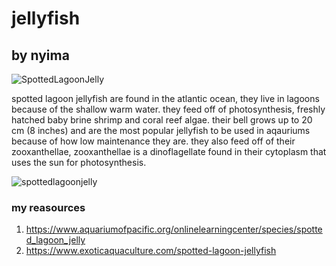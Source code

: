 # jellyfish 
## by nyima

![SpottedLagoonJelly](https://user-images.githubusercontent.com/94389138/142030852-640f130f-a92b-453a-a33d-2ddb7f0fc04e.png)

spotted lagoon jellyfish are found in the atlantic ocean, they live in lagoons because of the shallow warm water. they feed off of photosynthesis, freshly hatched baby brine shrimp and coral reef algae. their bell grows up to 20 cm (8 inches) and are the most popular jellyfish to be used in aqauriums because of how low maintenance they are. they also feed off of their zooxanthellae, zooxanthellae is a dinoflagellate found in their cytoplasm that uses the sun for photosynthesis.

![spottedlagoonjelly](https://user-images.githubusercontent.com/94389138/142032947-d9f80147-b9ae-4425-a25c-719157418570.png)





### my reasources
1. https://www.aquariumofpacific.org/onlinelearningcenter/species/spotted_lagoon_jelly 
2. https://www.exoticaquaculture.com/spotted-lagoon-jellyfish

